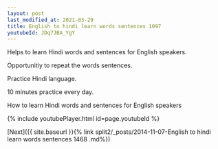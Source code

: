 ```yaml
---
layout: post
last_modified_at: 2021-03-29
title: English to hindi learn words sentences 1097 
youtubeId: JDq7JBA_YgY
---
```

 
 
Helps to learn Hindi words and sentences for English speakers.

Opportunitiy to repeat the words sentences. 

Practice Hindi language. 
 
10 minutes practice every day. 
 
How to learn Hindi words and sentences for English speakers 
 
{% include youtubePlayer.html id=page.youtubeId %}
 
 
[Next]({{ site.baseurl }}{% link  split2/_posts/2014-11-07-English to hindi learn words sentences 1468 .md%})
 
